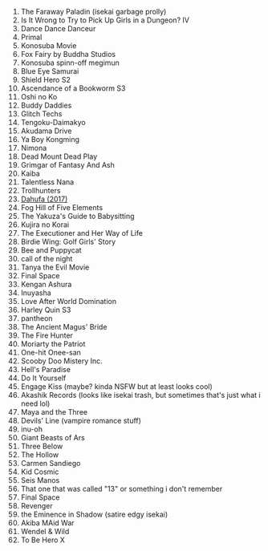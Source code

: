 1. The Faraway Paladin (isekai garbage prolly)
2. Is It Wrong to Try to Pick Up Girls in a Dungeon? IV
3. Dance Dance Danceur
4. Primal
5. Konosuba Movie
6. Fox Fairy by Buddha Studios
7. Konosuba spinn-off megimun
8. Blue Eye Samurai
9. Shield Hero S2
10. Ascendance of a Bookworm S3
11. Oshi no Ko
12. Buddy Daddies
13. Glitch Techs
14. Tengoku-Daimakyo
15. Akudama Drive
16. Ya Boy Kongming
17. Nimona
18. Dead Mount Dead Play
19. Grimgar of Fantasy And Ash
20. Kaiba
21. Talentless Nana
22. Trollhunters
23. [Dahufa (2017)](https://t.co/RYNjpVOFpX)
24. Fog Hill of Five Elements
25. The Yakuza's Guide to Babysitting
26. Kujira no Korai
27. The Executioner and Her Way of Life
28. Birdie Wing: Golf Girls' Story
29. Bee and Puppycat
30. call of the night
31. Tanya the Evil Movie
32. Final Space
33. Kengan Ashura
34. Inuyasha
35. Love After World Domination
36. Harley Quin S3
37. pantheon
38. The Ancient Magus' Bride
39. The Fire Hunter
40. Moriarty the Patriot
41. One-hit Onee-san
42. Scooby Doo Mistery Inc.
43. Hell's Paradise
44. Do It Yourself
45. Engage Kiss (maybe? kinda NSFW but at least looks cool)
46. Akashik Records (looks like isekai trash, but sometimes that's just what i need lol)
47. Maya and the Three
48. Devils' Line (vampire romance stuff)
49. inu-oh
50. Giant Beasts of Ars
51. Three Below
52. The Hollow
53. Carmen Sandiego
54. Kid Cosmic
55. Seis Manos
56. That one that was called "13" or something i don't remember
57. Final Space
58. Revenger
59. the Eminence in Shadow (satire edgy isekai)
60. Akiba MAid War
61. Wendel & Wild
62. To Be Hero X
